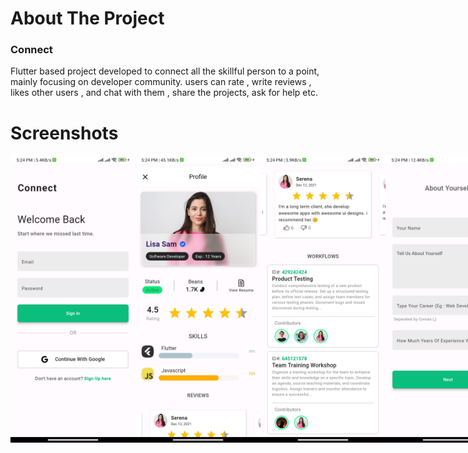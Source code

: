 <h1>About The Project</h1>
<h3>Connect</h3>
<p>Flutter based project developed to connect all the skillful person to a point, mainly focusing on developer community. users can rate , write reviews , likes other users , and chat with them , share the projects, ask for help etc.</p>

<h1>Screenshots</h1>

<div style="display:flex; flew-wrap:wrap; justigy-content:center;">
<img src="/screenshots/sc1.jpg" alt="" style="width:200px">
<img src="/screenshots/sc2.jpg" alt="" style="width:200px">
<img src="/screenshots/sc3.jpg" alt="" style="width:200px">
<img src="/screenshots/sc4.jpg" alt="" style="width:200px">
<img src="/screenshots/sc5.jpg" alt="" style="width:200px">
</div>

